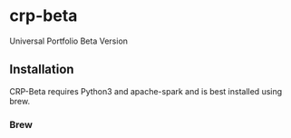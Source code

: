# crp-beta
Universal Portfolio Beta Version

## Installation
CRP-Beta requires Python3 and apache-spark and is best installed using brew.

### Brew
